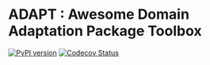 # ADAPT : **A**wesome Domain Adaptation Package Toolbox

[![PyPI version](https://badge.fury.io/py/adaptation.svg)](https://badge.fury.io/py/adaptation)
[![Codecov Status](https://codecov.io/gh/antoinedemathelin/adapt/branch/master/graph/badge.svg?token=IWQXMYGY2Q)](https://codecov.io/gh/antoinedemathelin/adapt)
